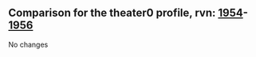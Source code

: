 ## Comparison for the theater0 profile, rvn: [1954](https://github.com/PRO100KatYT/FortniteProfileRevisions/tree/main/profiles/theater0/1954%20theater0.json)-[1956](https://github.com/PRO100KatYT/FortniteProfileRevisions/tree/main/profiles/theater0/1956%20theater0.json)

No changes
